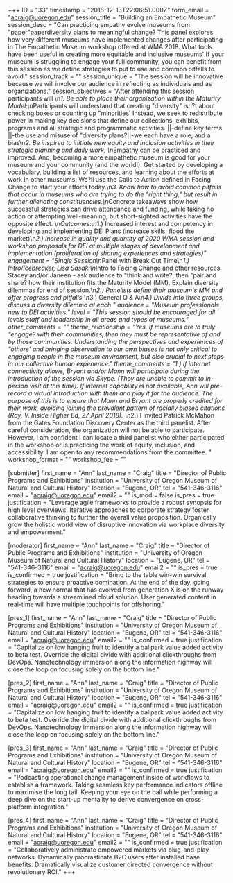 +++
ID = "33"
timestamp = "2018-12-13T22:06:51.000Z"
form_email = "acraig@uoregon.edu"
session_title = "Building an Empathetic Museum"
session_desc = "Can practicing empathy evolve museums from \"paper\"paperdiversity plans to meaningful change? This panel explores how very different museums have implemented changes after participating in The Empathetic Museum workshop offered at WMA 2018. What tools have been useful in creating more equitable and inclusive museums' If your museum is struggling to engage your full community, you can benefit from this session as we define strategies to put to use and common pitfalls to avoid."
session_track = ""
session_unique = "The session will be innovative because we will involve our audience in reflecting as individuals and as organizations."
session_objectives = "After attending this session participants will \n*1. Be able to place their organization within the Maturity Model;\n*Participants will understand that creating \"diversity\" isn?t about checking boxes or counting up \"minorities' Instead, we seek to redistribute power in making key decisions that define our collections, exhibits, programs and all strategic and programmatic activities. ||-define key terms ||-the use and misuse of \"diversity plans?||-we each have a role, and a bias\n*2. Be inspired to initiate new equity and inclusion activities in their strategic planning and daily work; \n*Empathy can be practiced and improved. And, becoming a more empathetic museum is good for your museum and your community (and the world!). Get started by developing a vocabulary, building a list of resources, and learning about the efforts at work in other museums. We?ll use the Calls to Action defined in Facing Change to start your efforts today.\n*3. Know how to avoid common pitfalls that occur in museums who are trying to do the \"right thing,\" but result in further alienating constituencies.\n*Concrete takeaways show how successful strategies can drive attendance and funding, while taking no action or attempting well-meaning, but short-sighted activities have the opposite effect. \n*Outcomes:\n*1.) Increased interest and competency in developing and implementing DEI Plans (increase skills; flood the market)\n*2.) Increase in quality and quantity of 2020 WMA session and workshop proposals for DEI at multiple stages of development and implementation (proliferation of sharing experiences and strategies)"
engagement = "Single Session\n*Panel with Break Out Time\n*1.) Intro/Icebreaker, Lisa Sasaki\n*Intro to Facing Change and other resources. Stacey and/or Janeen -  ask audience to \"think and write?, then \"pair and share? how their institution fits the Maturity Model (MM). Explain diversity dilemmas for end of session.\n*2.) Panelists define their museum's MM and offer progress and pitfalls \n*3.) General Q & A\n*4.) Divide into three groups, discuss a diversity dilemma at each "
audience = "Museum professionals new to DEI activities."
level = "This session should be encouraged for all levels staff and leadership in all areas and types of museums."
other_comments = ""
theme_relationship = "Yes. If museums are to truly \"engage? with their communities, then they must be representative of and by those communities. Understanding the perspectives and experiences of \"others' and bringing observation to our own biases is not only critical to engaging people in the museum environment, but also crucial to next steps in our collective human experience."
theme_comments = "1.) If internet connectivity allows, Bryant and/or Mann will participate during the introduction of the session via Skype. (They are unable to commit to in-person visit at this time). If internet capability is not available, Ann will pre-record a virtual introduction with them and play it for the audience. The purpose of this is to ensure that Mann and Bryant are properly credited for their work, avoiding joining the prevalent pattern of racially biased citations (Ray, V. Inside Higher Ed, 27 April 2018). \n*2.) I invited Patrick McMahon from the Gates Foundation Discovery Center as the third panelist. After careful consideration, the organization will not be able to participate. However, I am confident I can locate a third panelist who either participated in the workshop or is practicing the work of equity, inclusion, and accessibility. I am open to any recommendations from the committee. "
workshop_format = ""
workshop_fee = ""

[submitter]
first_name = "Ann"
last_name = "Craig"
title = "Director of Public Programs and Exhibitions"
institution = "University of Oregon Museum of Natural and Cultural History"
location = "Eugene, OR"
tel = "541-346-3116"
email = "acraig@uoregon.edu"
email2 = ""
is_mod = false
is_pres = true
justification = "Leverage agile frameworks to provide a robust synopsis for high level overviews. Iterative approaches to corporate strategy foster collaborative thinking to further the overall value proposition. Organically grow the holistic world view of disruptive innovation via workplace diversity and empowerment."

[moderator]
first_name = "Ann"
last_name = "Craig"
title = "Director of Public Programs and Exhibitions"
institution = "University of Oregon Museum of Natural and Cultural History"
location = "Eugene, OR"
tel = "541-346-3116"
email = "acraig@uoregon.edu"
email2 = ""
is_pres = true
is_confirmed = true
justification = "Bring to the table win-win survival strategies to ensure proactive domination. At the end of the day, going forward, a new normal that has evolved from generation X is on the runway heading towards a streamlined cloud solution. User generated content in real-time will have multiple touchpoints for offshoring."

[pres_1]
first_name = "Ann"
last_name = "Craig"
title = "Director of Public Programs and Exhibitions"
institution = "University of Oregon Museum of Natural and Cultural History"
location = "Eugene, OR"
tel = "541-346-3116"
email = "acraig@uoregon.edu"
email2 = ""
is_confirmed = true
justification = "Capitalize on low hanging fruit to identify a ballpark value added activity to beta test. Override the digital divide with additional clickthroughs from DevOps. Nanotechnology immersion along the information highway will close the loop on focusing solely on the bottom line."

[pres_2]
first_name = "Ann"
last_name = "Craig"
title = "Director of Public Programs and Exhibitions"
institution = "University of Oregon Museum of Natural and Cultural History"
location = "Eugene, OR"
tel = "541-346-3116"
email = "acraig@uoregon.edu"
email2 = ""
is_confirmed = true
justification = "Capitalize on low hanging fruit to identify a ballpark value added activity to beta test. Override the digital divide with additional clickthroughs from DevOps. Nanotechnology immersion along the information highway will close the loop on focusing solely on the bottom line."

[pres_3]
first_name = "Ann"
last_name = "Craig"
title = "Director of Public Programs and Exhibitions"
institution = "University of Oregon Museum of Natural and Cultural History"
location = "Eugene, OR"
tel = "541-346-3116"
email = "acraig@uoregon.edu"
email2 = ""
is_confirmed = true
justification = "Podcasting operational change management inside of workflows to establish a framework. Taking seamless key performance indicators offline to maximise the long tail. Keeping your eye on the ball while performing a deep dive on the start-up mentality to derive convergence on cross-platform integration."

[pres_4]
first_name = "Ann"
last_name = "Craig"
title = "Director of Public Programs and Exhibitions"
institution = "University of Oregon Museum of Natural and Cultural History"
location = "Eugene, OR"
tel = "541-346-3116"
email = "acraig@uoregon.edu"
email2 = ""
is_confirmed = true
justification = "Collaboratively administrate empowered markets via plug-and-play networks. Dynamically procrastinate B2C users after installed base benefits. Dramatically visualize customer directed convergence without revolutionary ROI."
+++
